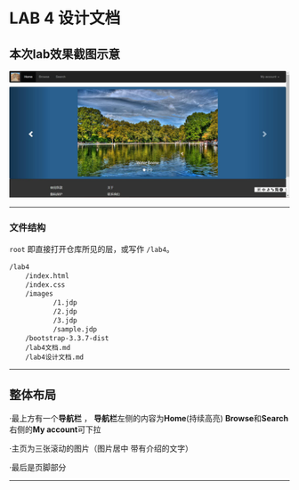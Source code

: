 LAB 4 设计文档
==========

## 本次lab效果截图示意
![sample](images/sample.jpg)

-------------------

### 文件结构
`root` 即直接打开仓库所见的层，或写作 `/lab4`。

```
/lab4
	/index.html
	/index.css
	/images
           /1.jdp
           /2.jdp
           /3.jdp
           /sample.jdp
	/bootstrap-3.3.7-dist
	/lab4文档.md
	/lab4设计文档.md
```
-------------------

## 整体布局

·最上方有一个**导航栏** ， **导航栏**左侧的内容为**Home**(持续高亮) **Browse**和**Search**
右侧的**My account**可下拉

·主页为三张滚动的图片（图片居中 带有介绍的文字）

·最后是页脚部分

-----------------

